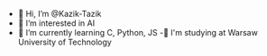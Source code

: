 - 👋 Hi, I’m @Kazik-Tazik
- 👀 I’m interested in AI
- 🌱 I’m currently learning C, Python, JS
-📖 I'm studying at Warsaw University of Technology


<!---
Kazik-Tazik/Kazik-Tazik is a ✨ special ✨ repository because its `README.md` (this file) appears on your GitHub profile.
You can click the Preview link to take a look at your changes.
--->
